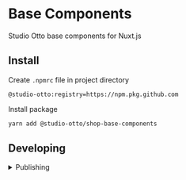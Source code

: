 # Base Components
Studio Otto base components for Nuxt.js

## Install

Create `.npmrc` file in project directory
```
@studio-otto:registry=https://npm.pkg.github.com
```

Install package
```bash
yarn add @studio-otto/shop-base-components
```

## Developing
<details>
<summary>Publishing</summary>

- `npm version patch`
- `yarn build`
- `npm publish`


## Components

[Documentation](https://github.com/studio-otto/shop-base-components/wiki)

## License
MIT